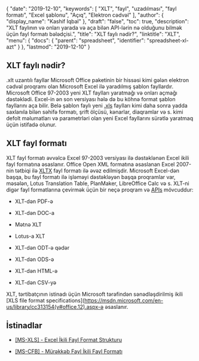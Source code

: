 {
  "date": "2019-12-10",
  "keywords": [
"XLT",
"fayl",
"uzadılması",
"fayl formatı",
"Excel şablonu",
"Açıq",
"Elektron cədvəl"
],
  "author": {
    "display_name": "Kashif Iqbal"
},
  "draft": "false",
  "toc": true,
  "description": "XLT faylının və onları yarada və aça bilən API-lərin nə olduğunu bilmək üçün fayl formatı bələdçisi.",
  "title": "XLT faylı nədir?",
  "linktitle": "XLT",
  "menu": {
    "docs": {
      "parent": "spreadsheet",
      "identifier": "spreadsheet-xl-azt"
}
},
  "lastmod": "2019-12-10"
}

## XLT faylı nədir?

.xlt uzantılı fayllar Microsoft Office paketinin bir hissəsi kimi gələn elektron cədvəl proqramı olan Microsoft Excel ilə yaradılmış şablon fayllardır. Microsoft Office 97-2003 yeni XLT faylları yaratmağı və onları açmağı dəstəklədi. Excel-in ən son versiyası hələ də bu köhnə format şablon fayllarını aça bilir. Belə şablon faylı yeni [.xls](/spreadsheet/xls/) faylları kimi daha sonra yadda saxlanıla bilən səhifə formatı, şrift ölçüsü, kənarlar, diaqramlar və s. kimi defolt məlumatları və parametrləri olan yeni Excel fayllarını sürətlə yaratmaq üçün istifadə olunur.

## XLT fayl formatı

XLT fayl formatı əvvəlcə Excel 97-2003 versiyası ilə dəstəklənən Excel ikili fayl formatına əsaslanır. Office Open XML formatına əsaslanan Excel 2007-nin tətbiqi ilə [XLTX](/spreadsheet/xltx/) fayl formatı ilə əvəz edilmişdir. Microsoft Excel-dən başqa, bu fayl formatı ilə işləməyi dəstəkləyən başqa proqramlar var, məsələn, Lotus Translation Table, PlanMaker, LibreOffice Calc və s. XLT-ni digər fayl formatlarına çevirmək üçün bir neçə proqram və [APIs](https://products.aspose.com/cells) mövcuddur:

* XLT-dən PDF-ə

* XLT-dən DOC-a

* Mətnə XLT

* Lotus-a XLT

* XLT-dən ODT-ə qədər

* XLT-dən ODS-ə

* XLT-dən HTML-ə

* XLT-dən CSV-yə


XLT, tərtibatçının istinadı üçün Microsoft tərəfindən sənədləşdirilmiş ikili [XLS file format specifications](https://msdn.microsoft.com/en-us/library/cc313154(v#office.12).aspx-ə əsaslanır.

## İstinadlar

* [[MS-XLS] - Excel İkili Fayl Format Strukturu](https://msdn.microsoft.com/en-us/library/cc313154(v#office.12).aspx)

* [[MS-CFB] - Mürəkkəb Fayl İkili Fayl Formatı](https://msdn.microsoft.com/en-us/library/dd942138.aspx)


